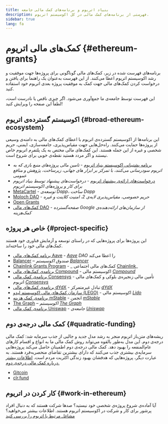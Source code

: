 ```yaml
---
title: بنیاد اتریوم و برنامه‌های کمک مالی جامعه
description: فهرستی از برنامه‌های کمک مالی در کل اکوسیستم اتریوم.
sidebar: true
lang: fa
---
```


# کمک‌های مالی اتریوم {#ethereum-grants}

برنامه‌های فهرست شده در زیر، کمک‌های مالی گوناگونی برای پروژه‌ها جهت موفقیت و رشد اکوسیستم اتریوم اعطا می‌کنند. از این فهرست به‌عنوان یک راهنما برای یافتن و درخواست کردن کمک‌های مالی جهت کمک به موفقیت پروژه بعدی اتریوم خود استفاده کنید.

این فهرست توسط جامعه‌ی ما جمع‌آوری می‌شود. اگر چیزی ناقص یا نادرست است، لطفاً این صفحه را ویرایش کنید!

## اکوسیستم گسترده‌ی اتریوم {#broad-ethereum-ecosystem}

این برنامه‌ها از اکوسیستم گسترده‌ی اتریوم با اعطای کمک‌های مالی به دامنه‌ی وسیعی از پروژه‌ها حمایت می‌کنند. راه‌حل‌هایی جهت مقیاس‌پذیری، جامعه‌سازی، ایمنی، حریم شخصی و غیره از این جمله هستند. این کمک‌های مالی مختص به یک پلتفرم اتریوم خاص نیستند و اگر مردد هستید نقطه‌ی خوبی برای شروع است.

- [برنامه پشتیبانی اکوسیستم بنیاد اتریوم](https://esp.ethereum.foundation) - _تامین مالی پروژه‌های منبع بازی که به اتریوم سودرسانی می‌کنند، با تمرکز بر ابزار های جهانی، زیرساخت، پژوهش و منافع عمومی_
- [درخواست‌های ارائه‌ی پیشنهاد اتریوم](https://github.com/ethereum/requests-for-proposals) - _درخواست‌های پیشنهاد توسط بنیاد اتریوم برای کار و پروژه‌های اکوسیستم اتریوم_
- [MetaCartel](https://www.metacartel.org/grants/) - _توسعه‌ی Dapp، ساخت Dapp_
- [Moloch DAO](https://www.molochdao.com/) - _حریم خصوصی، مقیاس‌پذیری لایه‌ی 2، امنیت کلاینت و غیره_
- [Open Grants](https://opengrants.com/explore)
- [ کمک‌های مالی DAO](https://docs.google.com/spreadsheets/d/1XHc-p_MHNRdjacc8uOEjtPoWL86olP4GyxAJOFO0zxY/edit#gid=0) - _صفحه‌گسترده Google از سازمان‌های ارائه‌دهنده‌ی کمک‌هزینه_

## خاص هر پروژه {#project-specific}

این پروژه‌ها برای پروژه‌هایی که در راستای توسعه و آزمایش فناوری خود هستند کمک‌های مالی خود را ساخته‌اند.

- [برنامه کمک‌های مالی Aave](https://aavegrants.org/) - _[Aave](https://aave.com/) DAO_ را اعطا می‌کند
- [Balancer](https://balancergrants.notion.site/Balancer-Community-Grants-23e562c5bc4347cd8304637bff0058e6) – _صندوق اکوسیستم [Balancer](https://balancer.fi/)_
- [Chainlink Grants Program](https://chain.link/community/grants) - _ کمک‌های مالی اجتماعی [Chainlink](https://chain.link/)_
- [برنامه‌ی کمک‌های مالی Compound](https://compoundgrants.org/) - اکوسیستم مالی _[Compound](https://compound.finance/)_
- [برنامه‌ی کمک مالی Consensys](https://consensys.net/grants/) - تأمین مالی زنجیره‌ی بلوکی و کمک‌های مالی اتریوم _[ Consensys](https://consensys.net/)_
- [برنامه‌ی کمک‌های مالی dYdX](https://dydxgrants.com/) - تبادل غیرمتمرکز _[dYdX](https://dydx.exchange/)_
- [سازمان کمک‌های مالی اکوسیستم لیدو (LEGO)](https://lego.lido.fi/) - اکوسیستم مالی _[Lido](https://lido.fi/)_
- [برنامه‌ی کمک هزینه mStable](https://docs.mstable.org/advanced/grants-program) - انجمن _[mStable](https://mstable.org/)_
- [The Graph](https://airtable.com/shrdfvnFvVch3IOVm) – _اکوسیستم [The Graph](https://thegraph.com/)_
- [برنامه‌ی کمک مالی Uniswap](https://www.unigrants.org/) - _جامعه‌ی [Uniswap](https://uniswap.org/)_

## کمک مالی درجه‌ی دوم {#quadratic-funding}

ریشه‌های متن‌باز اتریوم منجر به رشد مدل جدید و جالبی از جذب سرمایه شد: کمک مالی درجه‌ی دوم. این مدل به‌طور بالقوه می‌تواند روش کمک مالی ما به انواع و اقسام کارهای عام‌المنفعه را بهبود دهد. کمک مالی درجه‌ی دوم اطمینان حاصل می‌کند پروژه‌هایی سرمایه‌ی بیشتری جذب می‌کنند که دارای بیشترین تقاضای منحصربه‌فرد هستند. به عبارت دیگر، پروژه‌هایی که هدفشان بهبود زندگی اکثریت مردم است. [اطلاعات بیشتر درباره کمک مالی درجه‌ی دوم.](/defi/#quadratic-funding)

- [Gitcoin](https://gitcoin.co/grants)
- [clr.fund](https://clr.fund/)

## کار کردن در اتریوم {#work-in-ethereum}

آیا آماده‌ی شروع پروژه‌ی شخصی خود نیستید؟ صدها شرکت هستند که به دنبال افراد پرشور برای کار و شرکت در اکوسیستم اتریوم هستند. اطلاعات بیشتر می‌خواهید؟ [مشاغل مرتبط با اتریوم را بررسی کنید](/community/get-involved/#ethereum-jobs)
